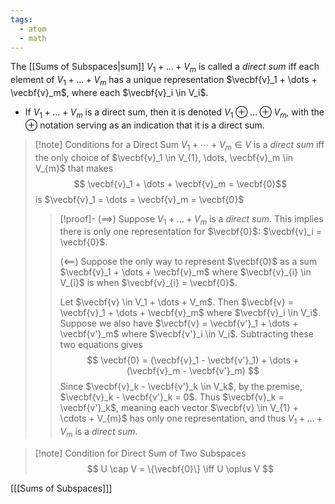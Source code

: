 ```yaml
---
tags:
  - atom
  - math
---
```

The [[Sums of Subspaces|sum]] $V_1 + \dots + V_m$ is called a *direct sum* iff each element of $V_1 + \dots + V_m$ has a unique representation $\vecbf{v}_1 + \dots + \vecbf{v}_m$, where each $\vecbf{v}_i \in V_i$.
- If $V_1 + \dots + V_m$ is a direct sum, then it is denoted $V_1 \oplus \dots \oplus V_m$, with the $\oplus$ notation serving as an indication that it is a direct sum.

> [!note] Conditions for a Direct Sum
> $V_1 + \cdots + V_m \in V$ is a *direct sum* iff the only choice of $\vecbf{v}_1 \in V_{1}, \dots, \vecbf{v}_m \in V_{m}$ that makes
> $$ \vecbf{v}_1 + \dots + \vecbf{v}_m = \vecbf{0}$$
> is $\vecbf{v}_1 = \dots = \vecbf{v}_m = \vecbf{0}$
> > [!proof]-
> > ($\implies$)
> > Suppose $V_1 + \dots + V_m$ is a *direct sum*. This implies there is only one representation for $\vecbf{0}$: $\vecbf{v}_i = \vecbf{0}$.
> > 
> > ($\impliedby$)
> > Suppose the only way to represent $\vecbf{0}$ as a sum $\vecbf{v}_1 + \dots + \vecbf{v}_m$ where $\vecbf{v}_{i} \in V_{i}$ is when $\vecbf{v}_{i} = \vecbf{0}$. 
> > 
> > Let $\vecbf{v} \in V_1 + \dots + V_m$. Then $\vecbf{v} = \vecbf{v}_1 + \dots + \vecbf{v}_m$ where $\vecbf{v}_i \in V_i$. Suppose we also have $\vecbf{v} = \vecbf{v'}_1 + \dots + \vecbf{v'}_m$ where $\vecbf{v'}_i \in V_i$. Subtracting these two equations gives
> > $$ \vecbf{0} = (\vecbf{v}_1 - \vecbf{v'}_1) + \dots + (\vecbf{v}_m - \vecbf{v'}_m) $$
> > Since $\vecbf{v}_k - \vecbf{v'}_k \in V_k$, by the premise, $\vecbf{v}_k - \vecbf{v'}_k = 0$. Thus $\vecbf{v}_k = \vecbf{v'}_k$, meaning each vector $\vecbf{v} \in V_{1} + \cdots + V_{m}$ has only one representation, and thus $V_{1} + \dots + V_{m}$ is a *direct sum*.

> [!note] Condition for Direct Sum of Two Subspaces
> $$ U \cap V = \{\vecbf{0}\} \iff U \oplus V $$

\[[[Sums of Subspaces]]\]